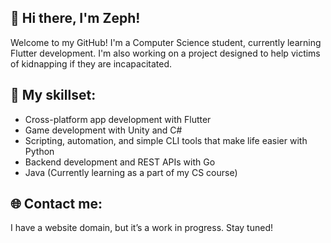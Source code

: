## 👋 Hi there, I'm Zeph!

Welcome to my GitHub! I'm a Computer Science student, currently learning Flutter development. I'm also working on a project designed to help victims of kidnapping if they are incapacitated.

## 🚀 My skillset:

- Cross-platform app development with Flutter
- Game development with Unity and C#
- Scripting, automation, and simple CLI tools that make life easier with Python
- Backend development and REST APIs with Go
- Java (Currently learning as a part of my CS course)

## 🌐 Contact me:

I have a website domain, but it’s a work in progress. Stay tuned!

